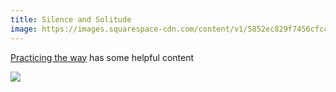 ```yaml
---
title: Silence and Solitude
image: https://images.squarespace-cdn.com/content/v1/5852ec829f7456cfcc0e1c5a/1482266461915-HRWL3RGGX7W4EDH94RIV/ke17ZwdGBToddI8pDm48kMXRibDYMhUiookWqwUxEZ97gQa3H78H3Y0txjaiv_0fDoOvxcdMmMKkDsyUqMSsMWxHk725yiiHCCLfrh8O1z4YTzHvnKhyp6Da-NYroOW3ZGjoBKy3azqku80C789l0luUmcNM2NMBIHLdYyXL-Jww_XBra4mrrAHD6FMA3bNKOBm5vyMDUBjVQdcIrt03OQ/IMG_3428.jpg?format=2500w
---
```

[](https://practicingtheway.org/practices/silence-solitude)[Practicing the way](https://practicingtheway.org/practices/silence-solitude) has some helpful content

![](https://images.squarespace-cdn.com/content/v1/5852ec829f7456cfcc0e1c5a/1482266461915-HRWL3RGGX7W4EDH94RIV/ke17ZwdGBToddI8pDm48kMXRibDYMhUiookWqwUxEZ97gQa3H78H3Y0txjaiv_0fDoOvxcdMmMKkDsyUqMSsMWxHk725yiiHCCLfrh8O1z4YTzHvnKhyp6Da-NYroOW3ZGjoBKy3azqku80C789l0luUmcNM2NMBIHLdYyXL-Jww_XBra4mrrAHD6FMA3bNKOBm5vyMDUBjVQdcIrt03OQ/IMG_3428.jpg?format=2500w)